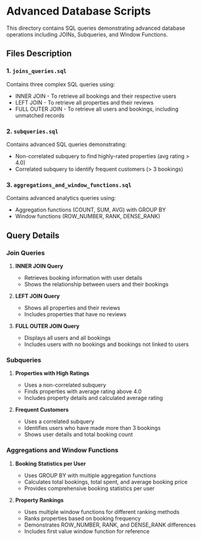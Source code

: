 # Advanced Database Scripts

This directory contains SQL queries demonstrating advanced database operations including JOINs, Subqueries, and Window Functions.

## Files Description

### 1. `joins_queries.sql`
Contains three complex SQL queries using:
- INNER JOIN - To retrieve all bookings and their respective users
- LEFT JOIN - To retrieve all properties and their reviews
- FULL OUTER JOIN - To retrieve all users and bookings, including unmatched records

### 2. `subqueries.sql`
Contains advanced SQL queries demonstrating:
- Non-correlated subquery to find highly-rated properties (avg rating > 4.0)
- Correlated subquery to identify frequent customers (> 3 bookings)

### 3. `aggregations_and_window_functions.sql`
Contains advanced analytics queries using:
- Aggregation functions (COUNT, SUM, AVG) with GROUP BY
- Window functions (ROW_NUMBER, RANK, DENSE_RANK)

## Query Details

### Join Queries
1. **INNER JOIN Query**
   - Retrieves booking information with user details
   - Shows the relationship between users and their bookings

2. **LEFT JOIN Query**
   - Shows all properties and their reviews
   - Includes properties that have no reviews

3. **FULL OUTER JOIN Query**
   - Displays all users and all bookings
   - Includes users with no bookings and bookings not linked to users

### Subqueries
1. **Properties with High Ratings**
   - Uses a non-correlated subquery
   - Finds properties with average rating above 4.0
   - Includes property details and calculated average rating

2. **Frequent Customers**
   - Uses a correlated subquery
   - Identifies users who have made more than 3 bookings
   - Shows user details and total booking count

### Aggregations and Window Functions
1. **Booking Statistics per User**
   - Uses GROUP BY with multiple aggregation functions
   - Calculates total bookings, total spent, and average booking price
   - Provides comprehensive booking statistics per user

2. **Property Rankings**
   - Uses multiple window functions for different ranking methods
   - Ranks properties based on booking frequency
   - Demonstrates ROW_NUMBER, RANK, and DENSE_RANK differences
   - Includes first value window function for reference
